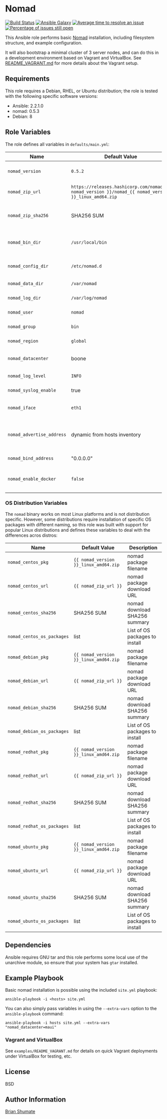 # Nomad

[![Build Status](https://travis-ci.org/brianshumate/ansible-nomad.svg?branch=master)](https://travis-ci.org/brianshumate/ansible-nomad)
[![Ansible Galaxy](https://img.shields.io/badge/galaxy-brianshumate.nomad-blue.svg)](https://galaxy.ansible.com/brianshumate/nomad/)
[![Average time to resolve an issue](http://isitmaintained.com/badge/resolution/brianshumate/ansible-nomad.svg)](http://isitmaintained.com/project/brianshumate/ansible-nomad "Average time to resolve an issue")
[![Percentage of issues still open](http://isitmaintained.com/badge/open/brianshumate/ansible-nomad.svg)](http://isitmaintained.com/project/brianshumate/ansible-nomad "Percentage of issues still open")

This Ansible role performs basic [Nomad](https://nomadproject.io/)
installation, including filesystem structure, and example configuration.

It will also bootstrap a minimal cluster of 3 server nodes, and can do this
in a development environment based on Vagrant and VirtualBox. See
[README_VAGRANT.md](https://github.com/brianshumate/ansible-nomad/blob/master/examples/README_VAGRANT.md) for more details about the Vagrant setup.

## Requirements

This role requires a Debian, RHEL, or Ubuntu distribution; the role is tested
with the following specific software versions:

* Ansible: 2.2.1.0
* nomad: 0.5.3
* Debian: 8

## Role Variables

The role defines all variables in `defaults/main.yml`:

| Name           | Default Value | Description                        |
| -------------- | ------------- | -----------------------------------|
| `nomad_version` | `0.5.2` | nomad version to install |
| `nomad_zip_url` | `https://releases.hashicorp.com/nomad/{{ nomad_version }}/nomad_{{ nomad_version }}_linux_amd64.zip` | nomad download URL |
| `nomad_zip_sha256` | SHA256 SUM | nomad download SHA256 summary |
| `nomad_bin_dir` | `/usr/local/bin` | nomad binary installation path |
| `nomad_config_dir` | `/etc/nomad.d` | nomad configuration file path |
| `nomad_data_dir` | `/var/nomad` | nomad data path |
| `nomad_log_dir` | `/var/log/nomad` | nomad log path |
| `nomad_user` | `nomad` | nomad OS user |
| `nomad_group` | `bin` | nomad OS group |
| `nomad_region` | `global` | The default region |
| `nomad_datacenter` | boone | nomad datacenter label |
| `nomad_log_level` | `INFO` | Logging level |
| `nomad_syslog_enable` | true | nomad logs to syslog |
| `nomad_iface` | `eth1` | nomad network interface |
| `nomad_advertise_address` | dynamic from hosts inventory | The interface address to advertise to other nodes |
| `nomad_bind_address` | "0.0.0.0" | Default bind address |
| `nomad_enable_docker` | `false` | Install Docker subsystem on nodes? |

### OS Distribution Variables

The `nomad` binary works on most Linux platforms and is not distribution
specific. However, some distributions require installation of specific OS
packages with different naming, so this role was built with support for
popular Linux distributions and defines these variables to deal with the
differences acros distros:

| Name           | Default Value | Description                        |
| -------------- | ------------- | -----------------------------------|
| `nomad_centos_pkg` | `{{ nomad_version }}_linux_amd64.zip` | nomad package filename |
| `nomad_centos_url` | `{{ nomad_zip_url }}` | nomad package download URL |
| `nomad_centos_sha256` | SHA256 SUM | nomad download SHA256 summary |
| `nomad_centos_os_packages` | list | List of OS packages to install |
| `nomad_debian_pkg` | `{{ nomad_version }}_linux_amd64.zip` | nomad package filename |
| `nomad_debian_url` | `{{ nomad_zip_url }}` | nomad package download URL |
| `nomad_debian_sha256` | SHA256 SUM | nomad download SHA256 summary |
| `nomad_debian_os_packages` | list | List of OS packages to install |
| `nomad_redhat_pkg` | `{{ nomad_version }}_linux_amd64.zip` | nomad package filename |
| `nomad_redhat_url` | `{{ nomad_zip_url }}` | nomad package download URL |
| `nomad_redhat_sha256` | SHA256 SUM | nomad download SHA256 summary |
| `nomad_redhat_os_packages` | list | List of OS packages to install |
| `nomad_ubuntu_pkg` | `{{ nomad_version }}_linux_amd64.zip` | nomad package filename |
| `nomad_ubuntu_url` | `{{ nomad_zip_url }}` | nomad package download URL |
| `nomad_ubuntu_sha256` | SHA256 SUM | nomad download SHA256 summary |
| `nomad_ubuntu_os_packages` | list | List of OS packages to install |

## Dependencies

Ansible requires GNU tar and this role performs some local use of the
unarchive module, so ensure that your system has `gtar` installed.

## Example Playbook

Basic nomad installation is possible using the included `site.yml` playbook:

```
ansible-playbook -i <hosts> site.yml
```

You can also simply pass variables in using the `--extra-vars` option to the
`ansible-playbook` command:

```
ansible-playbook -i hosts site.yml --extra-vars "nomad_datacenter=maui"
```

### Vagrant and VirtualBox

See `examples/README_VAGRANT.md` for details on quick Vagrant deployments
under VirtualBox for testing, etc.

## License

BSD

## Author Information

[Brian Shumate](http://brianshumate.com)

